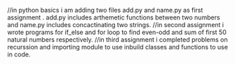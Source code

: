 //in python basics i am adding two files  add.py  and name.py as first assignment . add.py includes arthemetic functions between two numbers and name.py includes  concactinating two strings.
//in second assignment i wrote programs for if_else and for loop to find even-odd and sum of first 50 natural numbers respectively.
//in third assignment i completed problems on recurssion and importing module to use inbuild classes and functions to use in code.